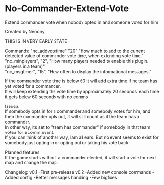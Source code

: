 # No-Commander-Extend-Vote
Extend commander vote when nobody opted in and someone voted for him </br>

Created by Neoony </br>

THIS IS IN VERY EARLY STATE </br>

Commands:
"nc_addvotetime" "20" "How much to add to the current detected value of commander vote time, when extending vote time." </br>
"nc_minplayers", "2", "How many players needed to enable this plugin.(players in a team)" </br>
"nc_msgtimer", "15", "How often to display the informational messages." </br>

If the commander vote time is below 60 it will add extra time if no team has yet voted for a commander. </br>
It will keep extending the vote time by approximately 20 seconds, each time it gets below 60 seconds with no comms  </br>

Issues: </br>
If somebody opts in for a commander and somebody votes for him, and then the commander opts out, it will still count as if the team has a commander. </br>
In other way, its set to "team has commander" if somebody in that team votes for a comm event. </br>
If you can think of another way, Iam all ears. But no event seems to exist for somebody just opting in or opting out or taking his vote back </br>

Planned features </br>
If the game starts without a commander elected, it will start a vote for next map and change the map. </br>

Changelog:
v0.1
-First pre-release
v0.2
-Added new console commands
-Added config
-Better messages handling
-Few bigfixes

